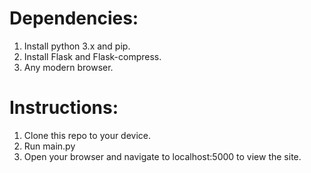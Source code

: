 # Dependencies:
1) Install python 3.x and pip.
2) Install Flask and Flask-compress.
3) Any modern browser.

# Instructions:
1) Clone this repo to your device.
2) Run main.py
3) Open your browser and navigate to localhost:5000 to view the site.
